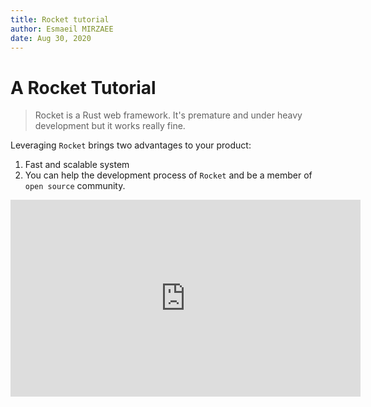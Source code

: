 ```yaml
---
title: Rocket tutorial
author: Esmaeil MIRZAEE
date: Aug 30, 2020
---
```


# A Rocket Tutorial

> Rocket is a Rust web framework. It's premature and under heavy development but it works really fine.

Leveraging `Rocket` brings two advantages to your product:

1. Fast and scalable system
2. You can help the development process of `Rocket` and be a member of `open source` community.

<iframe width="560" height="315" src="https://www.youtube.com/embed/8LSNN-Y9Ftg" frameborder="0" allow="accelerometer; autoplay; encrypted-media; gyroscope; picture-in-picture" allowfullscreen></iframe>

